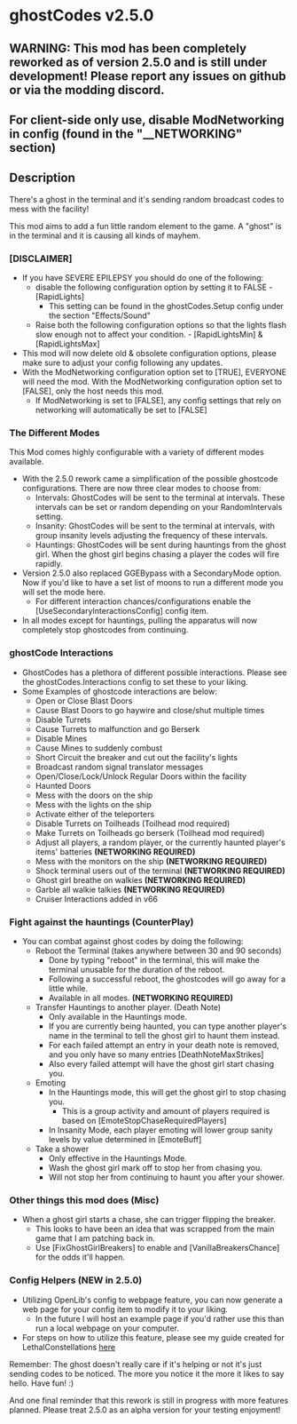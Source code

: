 # ghostCodes v2.5.0

## WARNING: This mod has been completely reworked as of version 2.5.0 and is still under development! Please report any issues on github or via the modding discord.

## **For client-side only use, disable ModNetworking in config (found in the "__NETWORKING" section)**

## Description

There's a ghost in the terminal and it's sending random broadcast codes to mess with the facility!

This mod aims to add a fun little random element to the game. A "ghost" is in the terminal and it is causing all kinds of mayhem.

### **[DISCLAIMER]**
- If you have SEVERE EPILEPSY you should do one of the following: 
	- disable the following configuration option by setting it to FALSE - [RapidLights]
		- This setting can be found in the ghostCodes.Setup config under the section "Effects/Sound"	
	- Raise both the following configuration options so that the lights flash slow enough not to affect your condition. - [RapidLightsMin] & [RapidLightsMax]
- This mod will now delete old & obsolete configuration options, please make sure to adjust your config following any updates.
- With the ModNetworking configuration option set to [TRUE], EVERYONE will need the mod. With the ModNetworking configuration option set to [FALSE], only the host needs this mod.
	- If ModNetworking is set to [FALSE], any config settings that rely on networking will automatically be set to [FALSE]

### The Different Modes
This Mod comes highly configurable with a variety of different modes available.

- With the 2.5.0 rework came a simplification of the possible ghostcode configurations. There are now three clear modes to choose from:
	- Intervals: GhostCodes will be sent to the terminal at intervals. These intervals can be set or random depending on your RandomIntervals setting.
	- Insanity: GhostCodes will be sent to the terminal at intervals, with group insanity levels adjusting the frequency of these intervals.
	- Hauntings: GhostCodes will be sent during hauntings from the ghost girl. When the ghost girl begins chasing a player the codes will fire rapidly.
 - Version 2.5.0 also replaced GGEBypass with a SecondaryMode option. Now if you'd like to have a set list of moons to run a different mode you will set the mode here.
	- For different interaction chances/configurations enable the [UseSecondaryInteractionsConfig] config item.
 - In all modes except for hauntings, pulling the apparatus will now completely stop ghostcodes from continuing.

### ghostCode Interactions
- GhostCodes has a plethora of different possible interactions. Please see the ghostCodes.Interactions config to set these to your liking.
- Some Examples of ghostcode interactions are below:
	- Open or Close Blast Doors
	- Cause Blast Doors to go haywire and close/shut multiple times
	- Disable Turrets
	- Cause Turrets to malfunction and go Berserk
	- Disable Mines
	- Cause Mines to suddenly combust
	- Short Circuit the breaker and cut out the facility's lights
	- Broadcast random signal translator messages
	- Open/Close/Lock/Unlock Regular Doors within the facility
	- Haunted Doors
	- Mess with the doors on the ship
	- Mess with the lights on the ship
	- Activate either of the teleporters
	- Disable Turrets on Toilheads (Toilhead mod required)
	- Make Turrets on Toilheads go berserk (Toilhead mod required)
	- Adjust all players, a random player, or the currently haunted player's items' batteries **(NETWORKING REQUIRED)**
	- Mess with the monitors on the ship **(NETWORKING REQUIRED)**
	- Shock terminal users out of the terminal **(NETWORKING REQUIRED)**
	- Ghost girl breathe on walkies **(NETWORKING REQUIRED)**
	- Garble all walkie talkies **(NETWORKING REQUIRED)**
	- Cruiser Interactions added in v66

### Fight against the hauntings (CounterPlay)
 - You can combat against ghost codes by doing the following:
	 - Reboot the Terminal (takes anywhere between 30 and 90 seconds)
		- Done by typing "reboot" in the terminal, this will make the terminal unusable for the duration of the reboot.
		- Following a successful reboot, the ghostcodes will go away for a little while.
		- Available in all modes. **(NETWORKING REQUIRED)**
	 - Transfer Hauntings to another player. (Death Note)
		- Only available in the Hauntings mode.
		- If you are currently being haunted, you can type another player's name in the terminal to tell the ghost girl to haunt them instead.
		- For each failed attempt an entry in your death note is removed, and you only have so many entries [DeathNoteMaxStrikes]
		- Also every failed attempt will have the ghost girl start chasing you.
	 - Emoting
		- In the Hauntings mode, this will get the ghost girl to stop chasing you.
			- This is a group activity and amount of players required is based on [EmoteStopChaseRequiredPlayers]
		- In Insanity Mode, each player emoting will lower group sanity levels by value determined in [EmoteBuff]
	 - Take a shower
		- Only effective in the Hauntings Mode.
		- Wash the ghost girl mark off to stop her from chasing you.
		- Will not stop her from continuing to haunt you after your shower.

### Other things this mod does (Misc)

 - When a ghost girl starts a chase, she can trigger flipping the breaker.
	- This looks to have been an idea that was scrapped from the main game that I am patching back in.
	- Use [FixGhostGirlBreakers] to enable and [VanillaBreakersChance] for the odds it'll happen.

### Config Helpers (NEW in 2.5.0)
 - Utilizing OpenLib's config to webpage feature, you can now generate a web page for your config item to modify it to your liking.
	- In the future I will host an example page if you'd rather use this than run a local webpage on your computer.
 - For steps on how to utilize this feature, please see my guide created for LethalConstellations [here](https://thunderstore.io/c/lethal-company/p/darmuh/LethalConstellations/wiki/2563-how-to-use-webconfig/)

Remember: The ghost doesn't really care if it's helping or not it's just sending codes to be noticed. The more you notice it the more it likes to say hello. Have fun! :)

And one final reminder that this rework is still in progress with more features planned. Please treat 2.5.0 as an alpha version for your testing enjoyment!
